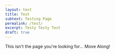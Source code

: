 ```yaml
---
layout: test
title: Test
subtext: Testing Page
permalink: /test/
excerpt: Testy Testy Test
draft: true
---
```


This isn't the page you're looking for... Move Along!
